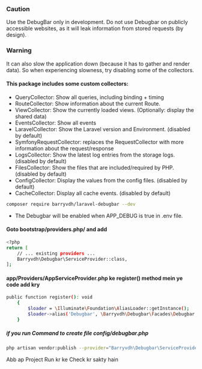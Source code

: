 

### Caution
Use the DebugBar only in development. Do not use Debugbar on publicly accessible websites, as it will leak information from stored requests (by design).

### Warning
It can also slow the application down (because it has to gather and render data). So when experiencing slowness, try disabling some of the collectors.

#### This package includes some custom collectors:
* QueryCollector: Show all queries, including binding + timing
* RouteCollector: Show information about the current Route.
* ViewCollector: Show the currently loaded views. (Optionally: display the shared data)
* EventsCollector: Show all events
* LaravelCollector: Show the Laravel version and Environment. (disabled by default)
* SymfonyRequestCollector: replaces the RequestCollector with more information about the request/response
* LogsCollector: Show the latest log entries from the storage logs. (disabled by default)
* FilesCollector: Show the files that are included/required by PHP. (disabled by default)
* ConfigCollector: Display the values from the config files. (disabled by default)
* CacheCollector: Display all cache events. (disabled by default)

```bash
composer require barryvdh/laravel-debugbar --dev
```
* The Debugbar will be enabled when APP_DEBUG is true in .env file.


#### Goto bootstrap/providers.php/ and add
```bash
<?php
return [
    // ... existing providers ...
    Barryvdh\Debugbar\ServiceProvider::class,
];
```
#### app/Providers/AppServiceProvider.php ke register() method mein ye code add kry
```bash
public function register(): void
    {
        $loader = \Illuminate\Foundation\AliasLoader::getInstance();
        $loader->alias('Debugbar', \Barryvdh\Debugbar\Facades\Debugbar::class);
    }
``` 

##### if you run Command to create file config/debugbar.php
```bash
php artisan vendor:publish --provider="Barryvdh\Debugbar\ServiceProvider"
```

Abb ap Project Run kr ke Check kr sakty hain